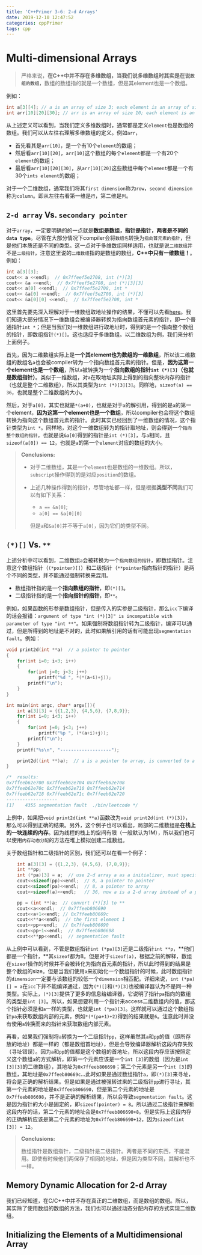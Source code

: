 ```yaml
---
title: 'C++Primer 3-6: 2-d Arrays'
date: 2019-12-10 12:47:52
categories: cppPrimer
tags: cpp
---
```


# Multi-dimensional Arrays

> 严格来说，**在C++中并不存在多维数组，当我们说多维数组时其实是在说`数组的数组`**，数组的数组指的就是一个数组，但是其element也是一个数组。

例如：

```c
int a[3][4]; // a is an array of size 3; each element is an array of size 4
int arr[10][20][30]; // arr is an array of size 10; each element is an array of size 20; each element of this 20-element array is an array of ints of size 30
```

从上述定义可以看到，当我们定义多维数组时，通常都是定义`element`也是数组的数组。我们可以从左往右理解多维数组的定义。例如`arr`，

- 首先看其是`arr[10]`，是一个有10个`element`的数组；
- 然后看`arr[10][20]`，`arr[10]`这个数组的每个`element`都是一个有20个`element`的数组；
- 最后看`arr[10][20][30]`，从`arr[10][20]`这些数组中每个`element`都是一个有30个`ints element`的数组；

对于一个二维数组，通常我们将其`first dimension`称为`row`，`second dimension`称为`column`。即从左往右看第一维是`行`，第二维是`列`。

##  `2-d array` Vs. `secondary pointer`

对于`array`，一定要明确的的一点就是**数组是数组，指针是指针，两者是不同的`data type`**。尽管在大部分情况下compiler会将`数组名`转换为`指向首元素的指针`，但是他们本质还是不同的类型。这一点对于多维数组同样适用，也就是说`二维数组`并不是`二级指针`，注意这里说的`二维数组`指的是数组的数组，**C++中只有一维数组！**。例如：

```c
int a[3][3];
cout<< a <<endl;  // 0x7ffeef5e2708, int (*)[3]
cout<< &a <<endl;  // 0x7ffeef5e2708, int (*)[3][3]
cout<< a[0] <<endl;  // 0x7ffeef5e2708, int * 
cout<< &a[0] <<endl;  // 0x7ffeef5e2708, int (*)[3]
cout<< &a[0][0] <<endl;  // 0x7ffeef5e2708, int *
```

这里首先要先深入理解对于一维数组取地址操作的结果，不懂可以先看[here](https://www.hellscript.cc/2019/12/08/subposts_cppPrimer/CPN-3-5-Array/)。我们知道大部分情况下一维数组会被编译器转换为指向数组首元素的指针，即一个普通指针`int *`；但是当我们对一维数组进行取地址时，得到的是一个指向整个数组的指针，即数组指针`(*)[]`。这也适应于多维数组。以二维数组为例，我们来分析上面例子。

首先，因为二维数组实际上是**一个其element也为数组的一维数组**，所以该二维数组的数组名`a`也会被compiler转为一个指向数组首元素的指针。但是，**因为这第一个element也是一个数组**，所以`a`被转换为一个**指向数组的指针`int (*)[3]`（也就是数组指针）**。类似于一维数组，对`a`在取地址实际上得到的指向整块内存的指针（也就是整个二维数组），所以其类型为`int (*)[3][3]`。同样地，`sizeof(a) == 36`，也就是整个二维数组的大小。

然后，对于`a[0]`，其实也就是`*(a+0)`，也就是对于`a`的解引用，得到的是`a`的第一个element，**因为这第一个element也是一个数组**，所以compiler也会将这个数组转换为指向这个数组首元素的指针。此时其实已经回到了一维数组的情况，这个指针类型为`int *`。同样地，对这个一维数组转为的指针取地址，则会得到一个`指向整个数组的指针`，也就是说`&a[0]`得到的指针是`int (*)[3]`，与`a`相同，且`sizeof(a[0]) == 12`，也就是`a`的第一个`element`对应的数组的大小。

> **Conclusions:**
>
> - 对于二维数组，其是一个`element`也是数组的一维数组。所以，`subscript`操作得到的是对应`position`的数组。
>
> - 上述几种操作得到的指针，尽管地址都一样，但是根据**类型不同**我们可以有如下关系：
>
>   - `a == &a[0]`;
>   - `a[0] == &a[0][0]`
>
>   但是`a`和`&a[0]`并不等于`a[0]`，因为它们的类型不同。

## `(*)[]` Vs. `**`

上述分析中可以看到，二维数组`a`会被转换为一个`指向数组的指针`，即数组指针。注意这个数组指针（`(*pointer)[]`）和二级指针（`**pointer`指向指针的指针）是两个不同的类型，并不能通过强制转换来混用。

- 数组指针指的是一个**指向数组的指针**，即`(*)[]`。
- 二级指针指的是一个**指向指针的指针**，即`**`。

例如，如果函数的形参是数组指针，但是传入的实参是二级指针，那么`icc`下编译的话会报错：`argument of type "int (*)[3]" is incompatible with parameter of type "int **"`。如果强制将数组指针转为二级指针，编译可以通过，但是所得到的地址是不对的，此时如果解引用的话有可能出现`segmentation fault`。例如：

```c
void print2d(int **a)  // a pointer to pointer
{
	for(int i=0; i<3; i++)
	{
		for(int j=0; j<3; j++)
			printf("%d ", *(*(a+i)+j));
		printf("\n");
	}	
}

int main(int argc, char* argv[]){
	int a[3][3] = {{1,2,3}, {4,5,6}, {7,8,9}};
	for(int i=0; i<3; i++)
	{
		for(int j=0; j<3; j++)
			printf("%p ", (*(a+i)+j));
		printf("\n");
	}
	printf("%s\n", "-------------------");

	print2d((int **)a);  // a is a pointer to array, is converted to a pointer to pointer
}

/*  results:
0x7ffeeb62e700 0x7ffeeb62e704 0x7ffeeb62e708 
0x7ffeeb62e70c 0x7ffeeb62e710 0x7ffeeb62e714 
0x7ffeeb62e718 0x7ffeeb62e71c 0x7ffeeb62e720 
-------------------
[1]    4355 segmentation fault  ./bin/leetcode */
```

上例中，如果把`void print2d(int **a)`函数改为`void print2d(int (*)[3])`，那么可以得到正确的结果。另外，这个例子也可以看出，局部的二维数组是**在栈上的一块连续的内存**。因为线程的栈上的空间有限（一般默认为1M），所以我们也可以使用`内存动态分配`的方法在堆上模拟创建二维数组。

关于数组指针和二级指针的区别，我们还可以在看一个例子：

```c
	int a[3][3] = {{1,2,3}, {4,5,6}, {7,8,9}};
	int **pp;
	int (*pa)[3] = a;  // use 2-d array a as a initializer, must specify the lower dimension
	cout<<sizeof(pp)<<endl;  // 8, a pointer to pointer
	cout<<sizeof(pa)<<endl;  // 8, a pointer to array
	cout<<sizeof(a)<<endl;   // 36, now a is a 2-d array instead of a pointer

	pp = (int **)a;  // convert (*)[3] to **
	cout<<a<<endl;  // 0x7ffeeb806690
	cout<<a+1<<endl; // 0x7ffeeb80669c
	cout<<**a<<endl;  // the first element 1
	cout<<pp<<endl;  // 0x7ffeeb806690
	cout<<pp+1<<endl;  // 0x7ffeeb806698
	cout<<**pp<<endl;  // segmentation fault
```

从上例中可以看到，不管是数组指针`int (*pa)[3]`还是二级指针`int **p`，**他们都是一个指针，**其`sizeof`都为8。但是对于`sizeof(a)`，根据之前的解释，数组在`sizeof`操作的时候并不会被转化为指向首元素的指针，所以此时得到的结果是整个数组的size。但是当我们使用`a`来初始化一个数组指针的时候，此时数组指针的`dimension`一定要与该数组的较低一个`dimension`相匹配。详细来说，`int (*pa)[] = a`在`icc`下并不能编译通过，因为`(*)[]`和`(*)[3]`也被编译器认为不是同一种类型。实际上，`(*)[3]`提供了更多的信息给编译器，它说明了指针`pa`指向的数组的类型是`int [3]`。所以，如果想要利用一个指针来access二维数组内的值，那这个指针必须是和`a`一样的类型，也就是`int (*pa)[3]`。这样就可以通过这个数组指针`pa`来获取数组内部的元素，例如`*(*(pa+1)+2)`得到的结果就是`6`。注意此时并没有使用`a`转换而来的指针来获取数组内部元素。

再看，如果我们强制将`a`转换为一个二级指针`pp`，这样虽然其`a`和`pp`的值（即所存放的地址）都是一样的（都是数组首地址），但是会导致编译器解析这段内存失败（寻址错误）。因为`a`和`pp`的值都是这个数组的首地址，所以这段内存应该按照定义这个数组`a`的方式解析，即第一个元素应该是一个`int [3]`的数组（因为是`int [3][3]`的二维数组），其地址为`0x7ffeeb806690`；第二个元素是另一个`int [3]`的数组，其地址是`0x7ffeeb80669c`...此时如果是通过数组指针`a`，即`(*)[3]`来寻址，将会是正确的解析结果。但是如果是通过被强转过来的二级指针`pp`进行寻址，其第一个元素的地址是`0x7ffeeb806690`，但是第二个元素的地址是`0x7ffeeb806698`，并不是正确的解析结果，所以会导致`segmentation fault`。这是因为指针的大小是固定的，即`sizeof(pointer) = 8`。所以通过二级指针来解析这段内存的话，第二个元素的地址会是`0x7ffeeb806690+8`。但是实际上这段内存的正确解析应该是第二个元素的地址为`0x7ffeeb806690+12`，因为`sizeof(int [3]) = 12`。

>**Conclusions:**
>
>数组指针是数组指针，二级指针是二级指针。两者是不同的东西，不能混用。即使有时候他们两保存了相同的地址，但是因为类型不同，其解析也不一样。

## Memory Dynamic Allocation for 2-d Array

我们已经知道，在C/C++中并不存在真正的二维数组，而是数组的数组。所以，其实除了使用数组的数组的方法，我们也可以通过动态分配内存的方式实现二维数组。

## Initializing the Elements of a Multidimensional Array

